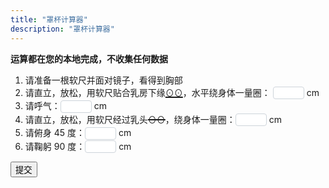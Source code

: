 ```yaml
---
title: "罩杯计算器"
description: "罩杯计算器"
---
```


<style>
  input {
    color: #495057;
    border: 1px solid #ced4da;
    border-radius: 0.25rem;
    /*transition: border-color 0.15s ease-in-out, box-shadow 0.15s ease-in-out;*/
    padding: 1px;
    height: 1.5em;
    width: 50px;
  }
  input:focus {
    color: #495057;
    outline: 0;
    border-image: url(/images/shadow-i.png) 30 30 stretch;
    border-image-width: 3px;
    border-image-outset: 0px;
  }
</style>
**运算都在您的本地完成，不收集任何数据**

1. 请准备一根软尺并面对镜子，看得到胸部
1. 请直立，放松，用软尺贴合乳房下缘<span style="text-decoration:underline; text-decoration-thickness: 2px;">⊙⊙</span>，水平绕身体一量圈： <input type="text" id="val1"/> cm
1. 请呼气：<input type="text" id="val2"/> cm
1. 请直立，放松，用软尺经过乳头<span style="text-decoration:line-through; text-decoration-thickness: 2px;">⊙⊙</span>，绕身体一量圈：<input type="text" id="val3"/> cm
1. 请俯身 45 度：<input type="text" id="val4"/> cm
1. 请鞠躬 90 度：<input type="text" id="val5"/> cm

<button onclick="cup()" type="submit">提交</button>

<p id="result"></p>

<script type="text/javascript">
  function cup() {
    var val1 = Number(window.document.getElementById("val1").value) || NaN;
    var val2 = Number(window.document.getElementById("val2").value) || NaN;
    var val3 = Number(window.document.getElementById("val3").value) || NaN;
    var val4 = Number(window.document.getElementById("val4").value) || NaN;
    var val5 = Number(window.document.getElementById("val5").value) || NaN;
    var xia = (val1 + val2 )/2;
    var cup = (val3 + val4 + val5)/3 - xia;

    if (isNaN(cup)) {
      window.document.getElementById("result").innerHTML = "数值错误，再检查检查吧";
      return;
    } else if (cup<5){
      window.document.getElementById("result").innerHTML = "小妹妹你还不需要穿内衣哦";
      return;
    } else if (cup<=7.5){
      cup = "AA，买少女小背心去吧";
    } else if (cup<=10){
      cup = "A";
    } else if (cup<=12.5){
      cup = "B";
    } else if (cup<=15){
      cup = "C";
    } else if (cup<=17.5){
      cup = "D";
    } else if (cup<=20){
      cup = "E";
    }else{
      window.document.getElementById("result").innerHTML = "你胸大你说了算（罩杯超出 MtF wiki 预设）";
      return;
    }
    if (isNaN(xia)) {
      window.document.getElementById("result").innerHTML = "数值错误，再检查检查吧";
      return;
    } else{
      xia = Math.ceil(xia/5)*5;
    }
      window.document.getElementById("result").innerHTML = xia + cup;
    return;
  }
</script>
